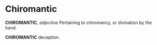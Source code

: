 # Chiromantic

**CHIROMANTIC**, _adjective_ Pertaining to chiromancy, or divination by the hand.

**CHIROMANTIC** deception.
